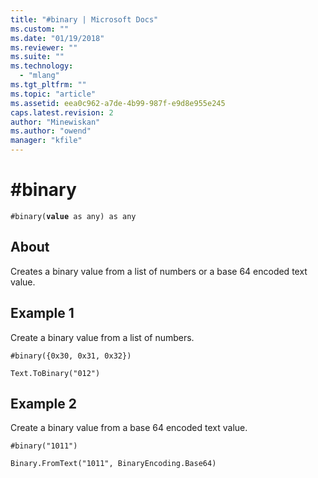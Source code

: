 ```yaml
---
title: "#binary | Microsoft Docs"
ms.custom: ""
ms.date: "01/19/2018"
ms.reviewer: ""
ms.suite: ""
ms.technology: 
  - "mlang"
ms.tgt_pltfrm: ""
ms.topic: "article"
ms.assetid: eea0c962-a7de-4b99-987f-e9d8e955e245
caps.latest.revision: 2
author: "Minewiskan"
ms.author: "owend"
manager: "kfile"
---
```

# #binary
<code>#binary(<b>value</b> as any) as any</code>
## About
Creates a binary value from a list of numbers or a base 64 encoded text value.

## Example 1
Create a binary value from a list of numbers.

<code>#binary({0x30, 0x31, 0x32})</code>

<code>Text.ToBinary("012")</code>

## Example 2
Create a binary value from a base 64 encoded text value.

<code>#binary("1011")</code>

<code>Binary.FromText("1011", BinaryEncoding.Base64)</code>
  

